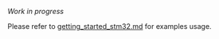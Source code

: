 _Work in progress_

Please refer to [getting_started_stm32.md][link-getting_started_stm32] for examples usage.



<!--
Link
-->

[link-getting_started_stm32]: https://github.com/muhammadrefa/STM32-W5x00-LWIP-C/blob/main_stm32/getting_started_stm32.md
